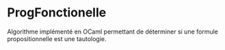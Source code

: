 # ProgFonctionelle
Algorithme implémenté en OCaml permettant de déterminer si une formule propositionnelle est une tautologie.
